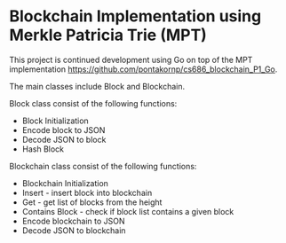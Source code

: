 # Blockchain Implementation using Merkle Patricia Trie (MPT)

This project is continued development using Go on top of the MPT implementation https://github.com/pontakornp/cs686_blockchain_P1_Go.

The main classes include Block and Blockchain.

Block class consist of the following functions:
- Block Initialization
- Encode block to JSON
- Decode JSON to block
- Hash Block

Blockchain class consist of the following functions:
- Blockchain Initialization
- Insert - insert block into blockchain
- Get - get list of blocks from the height
- Contains Block - check if block list contains a given block
- Encode blockchain to JSON
- Decode JSON to blockchain
